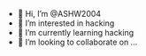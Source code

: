 - 👋 Hi, I’m @ASHW2004
- 👀 I’m interested in hacking
- 🌱 I’m currently learning hacking
- 💞️ I’m looking to collaborate on ...

<!---
ASHW2004/ASHW2004 is a ✨ special ✨ repository because its `README.md` (this file) appears on your GitHub profile.
You can click the Preview link to take a look at your changes.
--->
